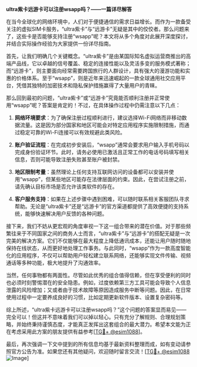 **ultra紫卡远游卡可以注册wsapp吗？——一篇详尽解答**

在当今全球化的网络环境中，人们对于便捷通信的需求日益增长。而作为一款备受关注的虚拟SIM卡服务，“ultra紫卡”与“远游卡”无疑是其中的佼佼者。那么问题来了，这些卡是否能够支持注册“wsapp”呢？本文将从多个角度对此展开深度探讨，并结合实际操作经验为大家提供一份详尽指南。

首先，让我们明确几个关键概念。“ultra紫卡”是由某国际知名虚拟运营商推出的高端产品线，它以卓越的信号覆盖、稳定的连接性能以及灵活多变的服务模式著称；而“远游卡”，则主要面向经常需要跨国旅行的人群设计，具有强大的漫游功能和实惠的价格体系。至于“wsapp”，则是近年来迅速崛起的一款全球通用社交应用平台，凭借其独特的加密技术和隐私保护措施赢得了大量用户的青睐。

那么回到最初的问题，“ultra紫卡”或“远游卡”究竟能否顺利注册并正常使用“wsapp”呢？答案是肯定的！不过，在具体操作过程中仍需注意以下几点：

1. **网络环境要求**：为了确保注册过程顺利进行，建议选择Wi-Fi网络而非移动数据流量。这是因为部分国家和地区可能会对特定应用程序实施限制措施，而通过稳定可靠的Wi-Fi连接可以有效规避此类风险。
   
2. **账户验证流程**：在完成初步安装后，“wsapp”通常会要求用户输入手机号码以完成身份验证环节。此时，请务必使用已激活且正常工作的电话号码填写相关信息，否则可能导致注册失败甚至账户被封禁。
   
3. **地区限制考量**：虽然理论上任何支持互联网访问的设备都可以安装并使用“wsapp”，但某些地区可能存在法律层面的约束。因此，在尝试注册之前，请先确认目标市场是否允许该类软件的存在。
   
4. **客户服务支持**：如果在上述步骤中遇到困难，可以随时联系相关客服团队寻求帮助。无论是“ultra紫卡”还是“远游卡”的官方渠道都提供了高效便捷的支持系统，能够快速解决用户反馈的各种问题。

接下来，我们不妨从更宏观的角度审视一下这一组合带来的潜在价值。对于那些频繁往来于不同国家之间的商务人士而言，“ultra紫卡”与“远游卡”的搭配无疑是一次完美的解决方案。它们不仅能够在最大程度上降低通讯成本，还能让用户随时随地保持在线状态，从而更好地处理工作事务。与此同时，“wsapp”作为一款高度智能化的应用程序，不仅可以帮助用户轻松建立联系网络，还能够实现文件传输、视频通话等多种功能，极大地提升了沟通效率。

当然，任何事物都有两面性。尽管如此优秀的组合值得信赖，但在享受便利的同时也必须时刻警惕潜在的安全隐患。例如，过度依赖第三方工具可能会导致个人信息泄露的风险增加；又或者由于技术故障等原因造成服务中断等问题。因此，在日常使用过程中一定要养成良好的习惯，比如定期更新软件版本、设置复杂密码等。

综上所述，“ultra紫卡远游卡可以注册wsapp吗？”这个问题的答案显而易见——完全可以！但这并不意味着我们可以掉以轻心。只有充分了解规则、合理规划策略，并始终秉持谨慎态度，才能真正发挥出这套组合的最大潜力。希望本文能为正在考虑采用此方案的朋友提供有益参考[[TG💪+ @esim1088](https://t.me/s/esim1088)]。

最后，再次强调一下文中提到的所有信息均基于最新资料整理而成，如有变动请参照官方公告为准。如果您还有其他疑问，欢迎随时留言交流！[[TG💪+ @esim1088](https://t.me/s/esim1088) ![Image](https://i.postimg.cc/4NQfJmqS/Snipaste-2025-05-13-00-14-12.png)]